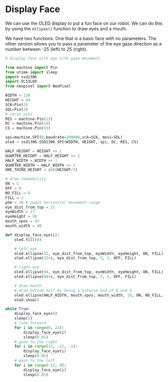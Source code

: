 # Display Face

We can use the OLED display to put a fun face on our robot.
We can do this by using the `ellipse()` function to draw
eyes and a mouth.

We have two functions.  One that is a basic face with no parameters.
The other version allows you to pass a parameter of the eye gaze
direction as a number between -25 (left) to 25 (right).

```python
# Display face with eye with gaze movement

from machine import Pin
from utime import sleep
import ssd1306
import VL53L0X
from neopixel import NeoPixel

WIDTH = 128
HEIGHT = 64
SCK=Pin(2)
SDL=Pin(3)
# servo pins
RES = machine.Pin(13)
DC = machine.Pin(14)
CS = machine.Pin(15)

spi=machine.SPI(0,baudrate=100000,sck=SCK, mosi=SDL)
oled = ssd1306.SSD1306_SPI(WIDTH, HEIGHT, spi, DC, RES, CS)

HALF_HEIGHT = HEIGHT >> 1
QUARTER_HEIGHT = HALF_HEIGHT >> 1
HALF_WIDTH = WIDTH >> 1
QUARTER_WIDTH = HALF_WIDTH >> 1
ONE_THIRD_HEIGHT = int(HEIGHT/3)

# draw readability
ON = 1
OFF = 0
NO_FILL = 0
FILL = 1
phm = 18 # pupal horizontal movement range 
eye_dist_from_top = 21
eyeWidth = 27
eyeHeight = 10
mouth_vpos = 45
mouth_width = 40

def display_face_eye(i):
    oled.fill(0)

    # left eye
    oled.ellipse(32, eye_dist_from_top, eyeWidth, eyeHeight, ON, FILL)
    oled.ellipse(32+i, eye_dist_from_top, 5, 5, OFF, FILL)

    # right eye
    oled.ellipse(94, eye_dist_from_top, eyeWidth, eyeHeight, ON, FILL)
    oled.ellipse(94+i, eye_dist_from_top, 5, 5, OFF, FILL)

    # draw mouth
    # draw bottom half by doing a bitwise and of 8 and 4
    oled.ellipse(HALF_WIDTH, mouth_vpos, mouth_width, 10, ON, NO_FILL, 12)
    oled.show()

while True:
    display_face_eye(0)
    sleep(1)
    # look forward
    for i in range(0, 23):
        display_face_eye(i)
        sleep(0.05)
    # gaze to the right
    for i in range(23, -22, -1):
        display_face_eye(i)
        sleep(0.05)
    # gaze to the left
    for i in range(-22, 0):
        display_face_eye(i)
        sleep(0.05)
```